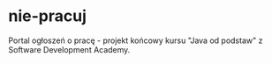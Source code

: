 # nie-pracuj
Portal ogłoszeń o pracę - projekt końcowy kursu "Java od podstaw" z Software Development Academy.
